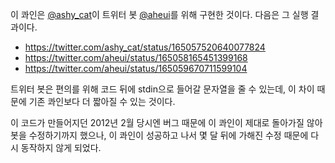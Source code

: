 이 콰인은 [@ashy_cat](https://twitter.com/ashy_cat)이 트위터 봇 [@aheui](https://twitter.com/aheui)를 위해 구현한 것이다. 다음은 그 실행 결과이다.

- https://twitter.com/ashy_cat/status/165057520640077824
- https://twitter.com/aheui/status/165058165451399168
- https://twitter.com/aheui/status/165059670711599104

트위터 봇은 편의를 위해 코드 뒤에 stdin으로 들어갈 문자열을 줄 수 있는데, 이 차이 때문에 기존 콰인보다 더 짧아질 수 있는 것이다.

이 코드가 만들어지던 2012년 2월 당시엔 버그 때문에 이 콰인이 제대로 돌아가질 않아 봇을 수정하기까지 했으나, 이 콰인이 성공하고 나서 몇 달 뒤에 가해진 수정 때문에 다시 동작하지 않게 되었다.
